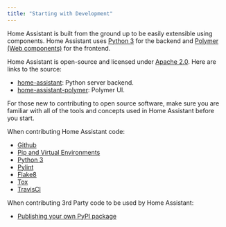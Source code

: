 ```yaml
---
title: "Starting with Development"
---
```


Home Assistant is built from the ground up to be easily extensible using components. Home Assistant uses [Python 3](https://www.python.org/) for the backend and [Polymer (Web components)](https://www.polymer-project.org/) for the frontend.

Home Assistant is open-source and licensed under [Apache 2.0](http://www.apache.org/licenses/LICENSE-2.0). Here are links to the source:

 - [home-assistant](https://github.com/home-assistant/home-assistant): Python server backend.
 - [home-assistant-polymer](https://github.com/home-assistant/home-assistant-polymer): Polymer UI.

For those new to contributing to open source software, make sure you are familiar with all of the tools and concepts used in Home Assistant before you start.

When contributing Home Assistant code:
 - [Github](https://guides.github.com/activities/hello-world/)
 - [Pip and Virtual Environments](https://www.dabapps.com/blog/introduction-to-pip-and-virtualenv-python/)
 - [Python 3](https://www.python.org/)
 - [Pylint](https://www.pylint.org)
 - [Flake8](http://flake8.pycqa.org/en/latest/)
 - [Tox](http://tox.readthedocs.org/en/latest/)
 - [TravisCl](https://travis-ci.org/)

When contributing 3rd Party code to be used by Home Assistant:
 - [Publishing your own PyPI package](https://jeffknupp.com/blog/2013/08/16/open-sourcing-a-python-project-the-right-way/)
